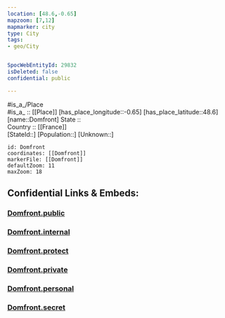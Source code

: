 ```yaml
---
location: [48.6,-0.65] 
mapzoom: [7,12] 
mapmarker: city 
type: City
tags:
- geo/City


SpocWebEntityId: 29832
isDeleted: false
confidential: public

---
```

#is_a_/Place  
#is_a_ :: [[Place]] 
[has_place_longitude::-0.65] 
[has_place_latitude::48.6] 
[name::Domfront] 
State ::  
Country :: [[France]]  
[StateId::] 
[Population::] 
[Unknown::] 


```leaflet
id: Domfront
coordinates: [[Domfront]] 
markerFile: [[Domfront]] 
defaultZoom: 11 
maxZoom: 18
```


## Confidential Links & Embeds: 

### [Domfront.public](/_public/\Earth\Continent\Europe\Europe~West\France\regions~France\Normandie\departments~Normandie\Orne\communes~Orne\Alençon\cities~AlençonDomfront.public.md) 

### [Domfront.internal](/_internal/\Earth\Continent\Europe\Europe~West\France\regions~France\Normandie\departments~Normandie\Orne\communes~Orne\Alençon\cities~AlençonDomfront.internal.md) 

### [Domfront.protect](/_protect/\Earth\Continent\Europe\Europe~West\France\regions~France\Normandie\departments~Normandie\Orne\communes~Orne\Alençon\cities~AlençonDomfront.protect.md) 

### [Domfront.private](/_private/\Earth\Continent\Europe\Europe~West\France\regions~France\Normandie\departments~Normandie\Orne\communes~Orne\Alençon\cities~AlençonDomfront.private.md) 

### [Domfront.personal](/_personal/\Earth\Continent\Europe\Europe~West\France\regions~France\Normandie\departments~Normandie\Orne\communes~Orne\Alençon\cities~AlençonDomfront.personal.md) 

### [Domfront.secret](/_secret/\Earth\Continent\Europe\Europe~West\France\regions~France\Normandie\departments~Normandie\Orne\communes~Orne\Alençon\cities~AlençonDomfront.secret.md)

